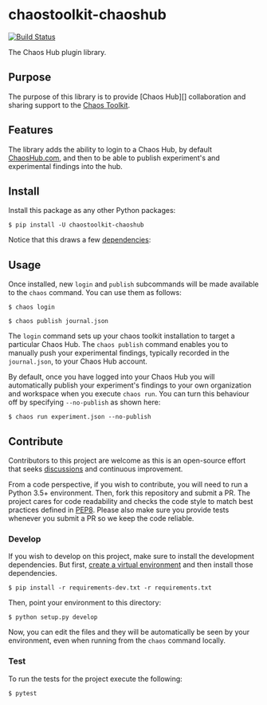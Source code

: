 # chaostoolkit-chaoshub

[![Build Status](https://travis-ci.org/chaostoolkit-incubator/chaostoolkit-chaoshub.svg?branch=master)](https://travis-ci.org/chaostoolkit-incubator/chaostoolkit-chaoshub)

The Chaos Hub plugin library.

## Purpose

The purpose of this library is to provide [Chaos Hub][] collaboration and sharing
 support to the [Chaos Toolkit][chaostoolkit].

[chaostoolkit]: http://chaostoolkit.org
[chaoshub]: http://chaoshub.com

## Features

The library adds the ability to login to a Chaos Hub, by default [ChaosHub.com][chaoshub], 
and then to be able to publish experiment's and experimental findings into the hub.

## Install

Install this package as any other Python packages:

```
$ pip install -U chaostoolkit-chaoshub
```

Notice that this draws a few [dependencies][deps]:

[deps]: https://github.com/chaostoolkit-incubator/chaostoolkit-chaoshub/blob/master/requirements.txt


## Usage

Once installed, new `login` and `publish` subcommands will be made available to the
`chaos` command. You can use them as follows:

```
$ chaos login
```

```
$ chaos publish journal.json
```

The `login` command sets up your chaos toolkit installation to target a particular 
Chaos Hub. The `chaos publish` command enables you to manually push your experimental 
findings, typically recorded in the `journal.json`, to your Chaos Hub account.

By default, once you have logged into your Chaos Hub you will automatically publish
your experiment's findings to your own organization and workspace when you execute 
`chaos run`. You can turn this behaviour off by specifying `--no-publish` as shown here:

```
$ chaos run experiment.json --no-publish
```

## Contribute

Contributors to this project are welcome as this is an open-source effort that
seeks [discussions][join] and continuous improvement.

[join]: https://join.chaostoolkit.org/

From a code perspective, if you wish to contribute, you will need to run a 
Python 3.5+ environment. Then, fork this repository and submit a PR. The
project cares for code readability and checks the code style to match best
practices defined in [PEP8][pep8]. Please also make sure you provide tests
whenever you submit a PR so we keep the code reliable.

[pep8]: https://pycodestyle.readthedocs.io/en/latest/

### Develop

If you wish to develop on this project, make sure to install the development
dependencies. But first, [create a virtual environment][venv] and then install
those dependencies.

[venv]: http://chaostoolkit.org/reference/usage/install/#create-a-virtual-environment

```console
$ pip install -r requirements-dev.txt -r requirements.txt 
```

Then, point your environment to this directory:

```console
$ python setup.py develop
```

Now, you can edit the files and they will be automatically be seen by your
environment, even when running from the `chaos` command locally.

### Test

To run the tests for the project execute the following:

```
$ pytest
```

